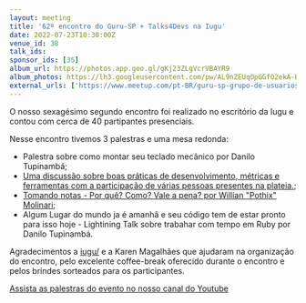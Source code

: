 ```yaml
---
layout: meeting
title: '62º encontro do Guru-SP + Talks4Devs na Iugu'
date: 2022-07-23T10:30:00Z
venue_id: 38
talk_ids:
sponsor_ids: [35]
album_url: https://photos.app.goo.gl/gKj23ZLgVcrVBAYR9
album_photos: https://lh3.googleusercontent.com/pw/AL9nZEUqOpGGfO2ekA-Hj8oFg5TD3iPfBJyxBB9-_SgiyOo_uOVOdnwvrm6zWwSU8nuKlPLzAgQQd53b2Ajd0Tyu4PJTLyO-MQUPS0htGXvzYe8IQw9PoBJ4IB1HVHLcBgCOVLP87WGD7ngiIAwBG_ElCKV9=w2734-h1822-no?authuser=0
external_urls: ['https://www.meetup.com/pt-BR/guru-sp-grupo-de-usuarios-ruby-de-sao-paulo/events/287013056/', 'https://www.sympla.com.br/evento/62-encontro-do-guru-sp-talks4devs-na-iugu/1625209', 'https://www.papercall.io/guru-sp']
---
```


O nosso sexagésimo segundo encontro foi realizado no escritório da Iugu e contou com cerca de 40 partipantes presenciais.

Nesse encontro tivemos 3 palestras e uma mesa redonda:

* Palestra sobre como montar seu teclado mecânico por Danilo Tupinambá;
* [Uma discussão sobre boas práticas de desenvolvimento, métricas e ferramentas com a participação de várias pessoas presentes na plateia.](https://www.youtube.com/watch?v=5opS7kKZz5A&t=2000s);
* [Tomando notas - Por quê? Como? Vale a pena? por Willian "Pothix" Molinari](https://www.youtube.com/watch?v=LZdRnHWd1c4);
* Algum Lugar do mundo ja é amanhã e seu código tem de estar pronto para isso hoje - Lightining Talk sobre trabahar com tempo em Ruby por Danilo Tupinambá.

Agradecimentos a [iugu/](https://www.iugu.com/sobre-a-iugu/) e a Karen Magalhães que ajudaram na organização do encontro, pelo excelente coffee-break oferecido durante o encontro e pelos brindes sorteados para os participantes.

[Assista as palestras do evento no nosso canal do Youtube](https://www.youtube.com/watch?v=C6vCOh0rKVI&list=PL5KmpU-nEj8ZPih28c8yPfQ7Jk1CnmLUq)
